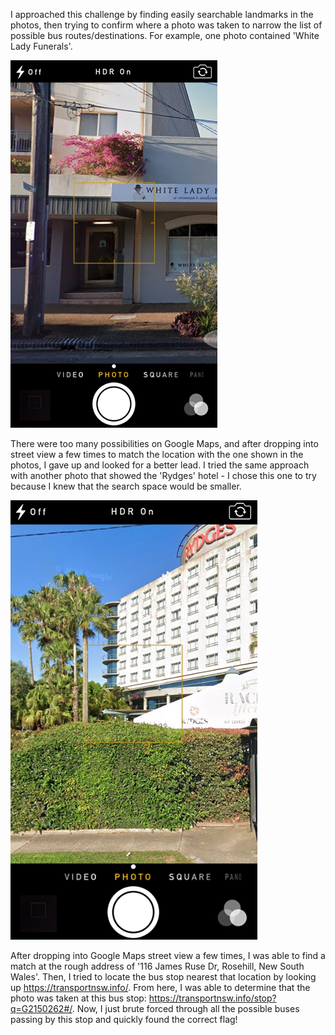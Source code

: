 I approached this challenge by finding easily searchable landmarks in the photos, then trying to confirm where a photo was taken to narrow the list of possible bus routes/destinations. For example, one photo contained 'White Lady Funerals'. 

![white lady funerals photo](https://raw.githubusercontent.com/Tymotex/CTFs/master/comp6841/bus_buddies/1.png)

There were too many possibilities on Google Maps, and after dropping into street view a few times to match the location with the one shown in the photos, I gave up and looked for a better lead. I tried the same approach with another photo that showed the 'Rydges' hotel - I chose this one to try because I knew that the search space would be smaller. 

![Rydges hotel photo](https://raw.githubusercontent.com/Tymotex/CTFs/master/comp6841/bus_buddies/7.png)

After dropping into Google Maps street view a few times, I was able to find a match at the rough address of '116 James Ruse Dr, Rosehill, New South Wales'. Then, I tried to locate the bus stop nearest that location by looking up https://transportnsw.info/. From here, I was able to determine that the photo was taken at this bus stop: https://transportnsw.info/stop?q=G2150262#/. Now, I just brute forced through all the possible buses passing by this stop and quickly found the correct flag!
